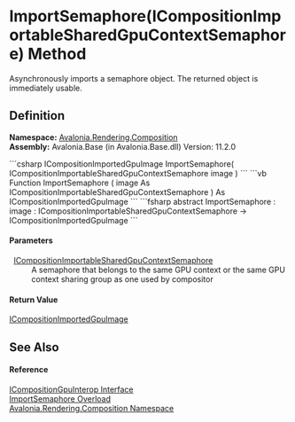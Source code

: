 # ImportSemaphore(ICompositionImportableSharedGpuContextSemaphore) Method


Asynchronously imports a semaphore object. The returned object is immediately usable.



## Definition
**Namespace:** <a href="N_Avalonia_Rendering_Composition">Avalonia.Rendering.Composition</a>  
**Assembly:** Avalonia.Base (in Avalonia.Base.dll) Version: 11.2.0

<Tabs groupId="api-code-preview">
<TabItem value="csharp" label="C#">
```csharp
ICompositionImportedGpuImage ImportSemaphore(
	ICompositionImportableSharedGpuContextSemaphore image
)
```
</TabItem>
<TabItem value="vb" label="VB">
```vb
Function ImportSemaphore ( 
	image As ICompositionImportableSharedGpuContextSemaphore
) As ICompositionImportedGpuImage
```
</TabItem>
<TabItem value="fsharp" label="F#">
```fsharp
abstract ImportSemaphore : 
        image : ICompositionImportableSharedGpuContextSemaphore -> ICompositionImportedGpuImage 
```
</TabItem>
</Tabs>



#### Parameters
<dl><dt>  <a href="T_Avalonia_Rendering_Composition_ICompositionImportableSharedGpuContextSemaphore">ICompositionImportableSharedGpuContextSemaphore</a></dt><dd>A semaphore that belongs to the same GPU context or the same GPU context sharing group as one used by compositor</dd></dl>

#### Return Value
<a href="T_Avalonia_Rendering_Composition_ICompositionImportedGpuImage">ICompositionImportedGpuImage</a>

## See Also


#### Reference
<a href="T_Avalonia_Rendering_Composition_ICompositionGpuInterop">ICompositionGpuInterop Interface</a>  
<a href="Overload_Avalonia_Rendering_Composition_ICompositionGpuInterop_ImportSemaphore">ImportSemaphore Overload</a>  
<a href="N_Avalonia_Rendering_Composition">Avalonia.Rendering.Composition Namespace</a>  

